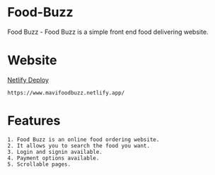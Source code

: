 # Food-Buzz

Food Buzz - Food Buzz is a simple front end food delivering website.

# Website

[Netlify Deploy](https://www.mavifoodbuzz.netlify.app/)

    https://www.mavifoodbuzz.netlify.app/

# Features
    
    1. Food Buzz is an online food ordering website.
    2. It allows you to search the food you want.
    3. Login and signin available.
    4. Payment options available.
    5. Scrollable pages.
